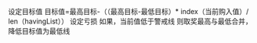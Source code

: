 设定目标值
    目标值=最高目标-（（最高目标-最低目标）* index（当前购入值）/ len（havingList））
设定亏损
    如果，当前值低于警戒线
    则取奖最高与最低合并，降低目标值为最低线